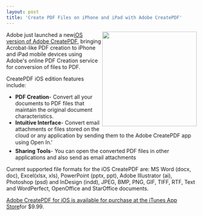 ```yaml
---
layout: post
title: 'Create PDF Files on iPhone and iPad with Adobe CreatePDF'
---
```

<img src="http://kinlane-productions.s3.amazonaws.com/mimeo/adobe-create-pdf-ios-screenshot.jpg" alt="" width="250" align="right" />Adobe just launched a new<a title="iOS version of Create PDF" href="http://blogs.adobe.com/acrobat/2011/08/create-pdf-on-ios.html">iOS version of Adobe CreatePDF</a>, bringing Acrobat-like PDF creation to iPhone and iPad mobile devices using Adobe's online PDF Creation service for conversion of files to PDF.<p></p>
CreatePDF iOS edition features include:
<ul class="mainlist">
	<li><strong>PDF Creation</strong>- Convert all your documents to PDF files that maintain the original document characteristics.</li>
	<li><strong>Intuitive Interface</strong>- Convert email attachments or files stored on the cloud or any application by sending them to the Adobe CreatePDF app using Open In.'</li>
	<li><strong>Sharing Tools</strong>- You can open the converted PDF files in other applications and also send as email attachments</li>
</ul>
Current supported file formats for the iOS CreatePDF are: MS Word (docx, doc), Excel(xlsx, xls), PowerPoint (pptx, ppt), Adobe Illustrator (ai), Photoshop (psd) and InDesign (indd), JPEG, BMP, PNG, GIF, TIFF, RTF, Text and WordPerfect, OpenOffice and StarOffice documents.<p></p>
<a title="Adobe CreatePDF for iOS is available for purchase at the iTunes App Store" href="http://itunes.apple.com/in/app/adobe-createpdf/id456561495?mt=8">Adobe CreatePDF for iOS is available for purchase at the iTunes App Store</a>for $9.99.